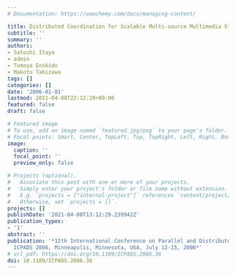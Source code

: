 ```yaml
---
# Documentation: https://wowchemy.com/docs/managing-content/

title: Distributed Coordination for Scalable Multi-source Multimedia Streaming Model
subtitle: ''
summary: ''
authors:
- Satoshi Itaya
- admin
- Tomoya Enokido
- Makoto Takizawa
tags: []
categories: []
date: '2006-01-01'
lastmod: 2021-04-08T22:12:29+09:00
featured: false
draft: false

# Featured image
# To use, add an image named `featured.jpg/png` to your page's folder.
# Focal points: Smart, Center, TopLeft, Top, TopRight, Left, Right, BottomLeft, Bottom, BottomRight.
image:
  caption: ''
  focal_point: ''
  preview_only: false

# Projects (optional).
#   Associate this post with one or more of your projects.
#   Simply enter your project's folder or file name without extension.
#   E.g. `projects = ["internal-project"]` references `content/project/deep-learning/index.md`.
#   Otherwise, set `projects = []`.
projects: []
publishDate: '2021-04-08T13:12:29.239942Z'
publication_types:
- '1'
abstract: ''
publication: '*12th International Conference on Parallel and Distributed Systems,
  ICPADS 2006, Minneapolis, Minnesota, USA, July 12-15, 2006*'
# url_pdf: https://doi.org/10.1109/ICPADS.2006.36
doi: 10.1109/ICPADS.2006.36
---
```

